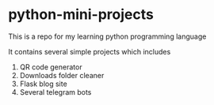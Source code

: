 # python-mini-projects

This is a repo for my learning python programming language

It contains several simple projects which includes
1. QR code generator
2. Downloads folder cleaner
3. Flask blog site
4. Several telegram bots
